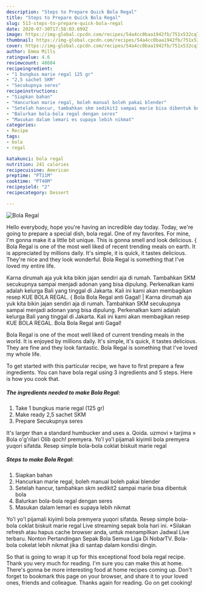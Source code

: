 ```yaml
---
description: "Steps to Prepare Quick Bola Regal"
title: "Steps to Prepare Quick Bola Regal"
slug: 513-steps-to-prepare-quick-bola-regal
date: 2020-07-30T17:58:03.699Z
image: https://img-global.cpcdn.com/recipes/54a4cc0baa1942fb/751x532cq70/bola-regal-foto-resep-utama.jpg
thumbnail: https://img-global.cpcdn.com/recipes/54a4cc0baa1942fb/751x532cq70/bola-regal-foto-resep-utama.jpg
cover: https://img-global.cpcdn.com/recipes/54a4cc0baa1942fb/751x532cq70/bola-regal-foto-resep-utama.jpg
author: Emma Mills
ratingvalue: 4.6
reviewcount: 48604
recipeingredient:
- "1 bungkus marie regal 125 gr"
- "2,5 sachet SKM"
- "Secukupnya seres"
recipeinstructions:
- "Siapkan bahan"
- "Hancurkan marie regal, boleh manual boleh pakai blender"
- "Setelah hancur, tambahkan skm sedikit2 sampai marie bisa dibentuk bola"
- "Balurkan bola-bola regal dengan seres"
- "Masukan dalam lemari es supaya lebih nikmat"
categories:
- Recipe
tags:
- bola
- regal

katakunci: bola regal 
nutrition: 241 calories
recipecuisine: American
preptime: "PT11M"
cooktime: "PT40M"
recipeyield: "2"
recipecategory: Dessert

---
```



![Bola Regal](https://img-global.cpcdn.com/recipes/54a4cc0baa1942fb/751x532cq70/bola-regal-foto-resep-utama.jpg)

Hello everybody, hope you're having an incredible day today. Today, we're going to prepare a special dish, bola regal. One of my favorites. For mine, I'm gonna make it a little bit unique. This is gonna smell and look delicious.
{
Bola Regal is one of the most well liked of recent trending meals on earth. It is appreciated by millions daily. It's simple, it is quick, it tastes delicious. They're nice and they look wonderful. Bola Regal is something that I've loved my entire life.

Karna dirumah aja yuk kita bikin jajan sendiri aja di rumah. Tambahkan SKM secukupnya sampai menjadi adonan yang bisa dipulung. Perkenalkan kami adalah kelurga Bali yang tinggal di Jakarta. Kali ini kami akan membagikan resep KUE BOLA REGAL. { Bola Bola Regal anti Gagal!
|
Karna dirumah aja yuk kita bikin jajan sendiri aja di rumah. Tambahkan SKM secukupnya sampai menjadi adonan yang bisa dipulung. Perkenalkan kami adalah kelurga Bali yang tinggal di Jakarta. Kali ini kami akan membagikan resep KUE BOLA REGAL.  Bola Bola Regal anti Gagal!

Bola Regal is one of the most well liked of current trending meals in the world. It is enjoyed by millions daily. It's simple, it's quick, it tastes delicious. They are fine and they look fantastic. Bola Regal is something that I've loved my whole life.


To get started with this particular recipe, we have to first prepare a few ingredients. You can have bola regal using 3 ingredients and 5 steps. Here is how you cook that.

<!--inarticleads1-->

##### The ingredients needed to make Bola Regal:

1. Take 1 bungkus marie regal (125 gr)
1. Make ready 2,5 sachet SKM
1. Prepare Secukupnya seres


It&#39;s larger than a standard humbucker and uses a. Qoida. uzmovi » tarjima » Bola o&#39;g&#39;rilari Olib qoch! premyera. Yo&#39;l yo&#39;l pijamali kiyimli bola premyera yuqori sifatda. Resep simple bola-bola coklat biskuit marie regal 

<!--inarticleads2-->

##### Steps to make Bola Regal:

1. Siapkan bahan
1. Hancurkan marie regal, boleh manual boleh pakai blender
1. Setelah hancur, tambahkan skm sedikit2 sampai marie bisa dibentuk bola
1. Balurkan bola-bola regal dengan seres
1. Masukan dalam lemari es supaya lebih nikmat


Yo&#39;l yo&#39;l pijamali kiyimli bola premyera yuqori sifatda. Resep simple bola-bola coklat biskuit marie regal Live streaming sepak bola hari ini. *Silakan refresh atau hapus cache browser anda, untuk menampilkan Jadwal Live terbaru. Nonton Pertandingan Sepak Bola Semua Liga Di NobarTV. Bola-bola cokelat lebih nikmat jika di santap dalam kondisi dingin. 

So that is going to wrap it up for this exceptional food bola regal recipe. Thank you very much for reading. I'm sure you can make this at home. There's gonna be more interesting food at home recipes coming up. Don't forget to bookmark this page on your browser, and share it to your loved ones, friends and colleague. Thanks again for reading. Go on get cooking!
